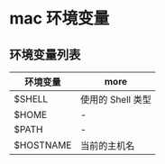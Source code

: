 # mac 环境变量

## 环境变量列表

环境变量      | more
--------- | ------------
$SHELL    | 使用的 Shell 类型
$HOME     | -
$PATH     | -
$HOSTNAME | 当前的主机名
